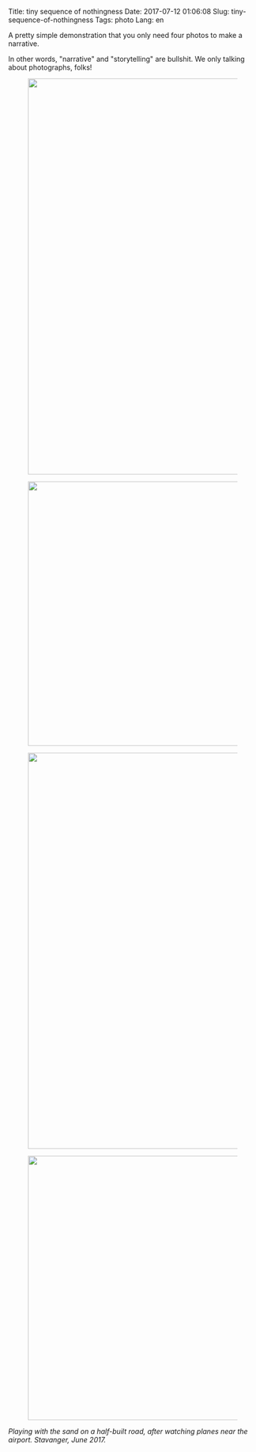 Title: tiny sequence of nothingness
Date: 2017-07-12 01:06:08
Slug: tiny-sequence-of-nothingness
Tags: photo
Lang: en

A pretty simple demonstration that you only need four photos to make a narrative.

In other words, "narrative" and "storytelling" are bullshit. We only talking about photographs, folks!


<figure>
<img src="{filename}/images/20170611_AA43024.jpg" width="534" height="800">
</figure>


<figure>
<img src="{filename}/images/20170611_AA43023.jpg" width="800" height="534">
</figure>

<figure>
<img src="{filename}/images/20170611_AA43019.jpg" width="534" height="800">
</figure>

<figure>
<img src="{filename}/images/20170611_AA43030.jpg" width="800" height="534">
</figure>

_Playing with the sand on a half-built road, after watching planes near the airport. Stavanger, June 2017._
